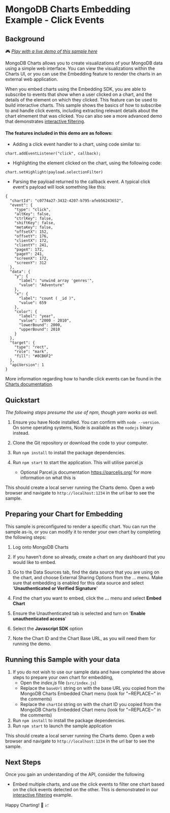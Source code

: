 # MongoDB Charts Embedding Example - Click Events

## Background

🎮 _[Play with a live demo of this sample here](https://codesandbox.io/s/github/mongodb-js/charts-embed-sdk/tree/master/examples/charts/click-events-basic)_

MongoDB Charts allows you to create visualizations of your MongoDB data using a simple web interface. You can view the visualizations within the Charts UI, or you can use the Embedding feature to render the charts in an external web application.

When you embed charts using the Embedding SDK, you are able to subscribe to events that show when a user clicked on a chart, and the details of the element on which they clicked. This feature can be used to build interactive charts. This sample shows the basics of how to subscribe to and handle click events, including extracting relevant details about the chart elmement that was clicked. You can also see a more advanced demo that demonstrates [interactive filtering](https://github.com/mongodb-js/charts-embed-sdk/tree/master/examples/charts/click-events-filtering).

#### The features included in this demo are as follows:

- Adding a click event handler to a chart, using code similar to:

```
chart.addEventListener("click", callback);
```

- Highlighting the element clicked on the chart, using the following code:

```
chart.setHighlight(payload.selectionFilter)
```

- Parsing the payload returned to the callback event. A typical click event's payload will look something like this:

```
{
  "chartId": "c0774a27-3432-4207-b795-afeb56243652",
  "event": {
    "type": "click",
    "altKey": false,
    "ctrlKey": false,
    "shiftKey": false,
    "metaKey": false,
    "offsetX": 152,
    "offsetY": 176,
    "clientX": 172,
    "clientY": 241,
    "pageX": 172,
    "pageY": 241,
    "screenX": 172,
    "screenY": 312
  },
  "data": {
    "y": {
      "label": "unwind array 'genres'",
      "value": "Adventure"
    },
    "x": {
      "label": "count ( _id )",
      "value": 659
    },
    "color": {
      "label": "year",
      "value": "2000 - 2010",
      "lowerBound": 2000,
      "upperBound": 2010
    }
  },
  "target": {
    "type": "rect",
    "role": "mark",
    "fill": "#8CB6F2"
  },
  "apiVersion": 1
}
```

More information regarding how to handle click events can be found in the [Charts documentation](https://docs.mongodb.com/charts/saas/handle-click-events/).

## Quickstart

_The following steps presume the use of npm, though yarn works as well._

1. Ensure you have Node installed. You can confirm with `node --version`. On some operating systems, Node is available as the `nodejs` binary instead.

2. Clone the Git repository or download the code to your computer.

3. Run `npm install` to install the package dependencies.

4. Run `npm start` to start the application. This will utilise parcel.js
   - Optional Parcel.js documentation https://parceljs.org/ for more information on what this is

This should create a local server running the Charts demo. Open a web browser and navigate to `http://localhost:1234` in the url bar to see the sample.

## Preparing your Chart for Embedding

This sample is preconfigured to render a specific chart. You can run the sample as-is, or you can modify it to render your own chart by completing the following steps:

1. Log onto MongoDB Charts

2. If you haven't done so already, create a chart on any dashboard that you would like to embed.

3. Go to the Data Sources tab, find the data source that you are using on the chart, and choose External Sharing Options from the ... menu. Make sure that embedding is enabled for this data source and select '**Unauthenticated or Verified Signature**'

4. Find the chart you want to embed, click the **...** menu and select **Embed Chart**

5. Ensure the Unauthenticated tab is selected and turn on '**Enable unauthenticated access**'

6. Select the **Javascript SDK** option

7. Note the Chart ID and the Chart Base URL, as you will need them for running the demo.

## Running this Sample with your data

1. If you do not wish to use our sample data and have completed the above steps to prepare your own chart for embedding,
   - Open the _index.js_ file (`src/index.js`)
   - Replace the `baseUrl` string on with the base URL you copied from the MongoDB Charts Embedded Chart menu (look for "\~REPLACE\~" in the comments)
   - Replace the `chartId` string on with the chart ID you copied from the MongoDB Charts Embedded Chart menu (look for "\~REPLACE\~" in the comments)
2. Run `npm install` to install the package dependencies.
3. Run `npm start` to launch the sample application

This should create a local server running the Charts demo. Open a web browser and navigate to `http://localhost:1234` in the url bar to see the sample.

## Next Steps

Once you gain an understanding of the API, consider the following

- Embed multiple charts, and use the click events to filter one chart based on the click events detected on the other. This is demonstrated in our
  [interactive filtering](https://github.com/mongodb-js/charts-embed-sdk/tree/master/examples/charts/click-events-filtering) example.

Happy Charting! 🚀 📈
